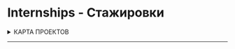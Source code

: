 # Internships - Стажировки #


<details>
<summary> КАРТА ПРОЕКТОВ </summary>
![map Holy_Graph](../Holy_Graph.png)
</details>

---

